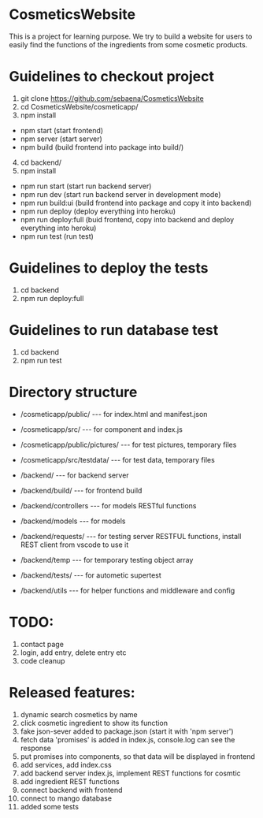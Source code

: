 # CosmeticsWebsite
This is a project for learning purpose.
We try to build a website for users to easily find the functions of the ingredients from some cosmetic products.

# Guidelines to checkout project
1. git clone https://github.com/sebaena/CosmeticsWebsite
2. cd CosmeticsWebsite/cosmeticapp/
3. npm install

- npm start (start frontend)
- npm server (start server)
- npm build (build frontend into package into build/)

4. cd backend/
5. npm install

- npm run start (start run backend server)
- npm run dev (start run backend server in development mode)
- npm run build:ui (build frontend into package and copy it into backend)
- npm run deploy (deploy everything into heroku)
- npm run deploy:full (buid frontend, copy into backend and deploy everything into heroku)
- npm run test (run test)

# Guidelines to deploy the tests
1. cd backend
2. npm run deploy:full

# Guidelines to run database test
1. cd backend
2. npm run test

# Directory structure
- /cosmeticapp/public/ --- for index.html and manifest.json
- /cosmeticapp/src/ --- for component and index.js
- /cosmeticapp/public/pictures/ --- for test pictures, temporary files
- /cosmeticapp/src/testdata/ --- for test data, temporary files

- /backend/ --- for backend server
- /backend/build/ --- for frontend build
- /backend/controllers --- for models RESTful functions
- /backend/models --- for models
- /backend/requests/ --- for testing server RESTFUL functions, install REST client from vscode to use it
- /backend/temp --- for temporary testing object array
- /backend/tests/ --- for autometic supertest
- /backend/utils --- for helper functions and middleware and config

# TODO:
1. contact page
2. login, add entry, delete entry etc
3. code cleanup

# Released features:
1. dynamic search cosmetics by name
2. click cosmetic ingredient to show its function
3. fake json-sever added to package.json (start it with 'npm server')
4. fetch data 'promises' is added in index.js, console.log can see the response
5. put promises into components, so that data will be displayed in frontend
6. add services, add index.css
7. add backend server index.js, implement REST functions for cosmtic
8. add ingredient REST functions
9. connect backend with frontend
10. connect to mango database
11. added some tests
